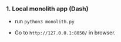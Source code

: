 ### 1. Local monolith  app (Dash)

 - run `python3 monolith.py`

 - Go to `http://127.0.0.1:8050/` in browser.